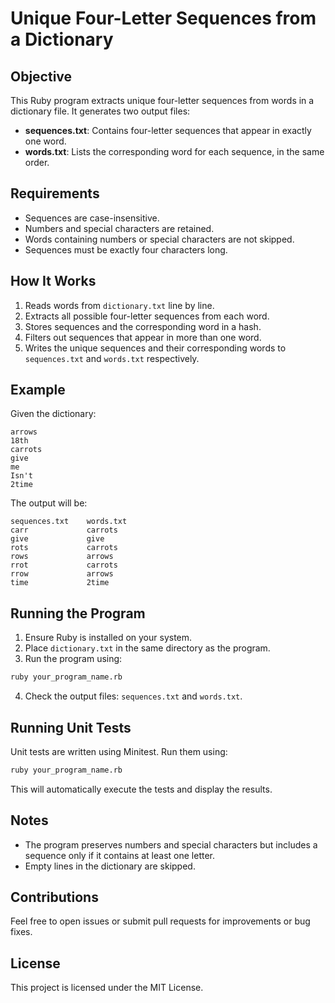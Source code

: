 # Unique Four-Letter Sequences from a Dictionary

## Objective
This Ruby program extracts unique four-letter sequences from words in a dictionary file. It generates two output files:
- **sequences.txt**: Contains four-letter sequences that appear in exactly one word.
- **words.txt**: Lists the corresponding word for each sequence, in the same order.

## Requirements
- Sequences are case-insensitive.
- Numbers and special characters are retained.
- Words containing numbers or special characters are not skipped.
- Sequences must be exactly four characters long.

## How It Works
1. Reads words from `dictionary.txt` line by line.
2. Extracts all possible four-letter sequences from each word.
3. Stores sequences and the corresponding word in a hash.
4. Filters out sequences that appear in more than one word.
5. Writes the unique sequences and their corresponding words to `sequences.txt` and `words.txt` respectively.

## Example
Given the dictionary:
```
arrows
18th
carrots
give
me
Isn't
2time
```

The output will be:
```
sequences.txt    words.txt
carr             carrots
give             give
rots             carrots
rows             arrows
rrot             carrots
rrow             arrows
time             2time
```

## Running the Program
1. Ensure Ruby is installed on your system.
2. Place `dictionary.txt` in the same directory as the program.
3. Run the program using:
```sh
ruby your_program_name.rb
```
4. Check the output files: `sequences.txt` and `words.txt`.

## Running Unit Tests
Unit tests are written using Minitest. Run them using:
```sh
ruby your_program_name.rb
```
This will automatically execute the tests and display the results.

## Notes
- The program preserves numbers and special characters but includes a sequence only if it contains at least one letter.
- Empty lines in the dictionary are skipped.

## Contributions
Feel free to open issues or submit pull requests for improvements or bug fixes.

## License
This project is licensed under the MIT License.

